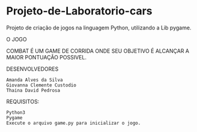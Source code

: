 # Projeto-de-Laboratorio-cars

Projeto de criação de jogos na linguagem Python, 
utilizando a Lib pygame. 


 O JOGO 

   COMBAT É UM GAME DE CORRIDA ONDE SEU OBJETIVO É 
   ALCANÇAR A MAIOR PONTUAÇÂO POSSIVEL. 



 DESENVOLVEDORES 

    Amanda Alves da Silva 
    Giovanna Clemente Custodio 
    Thaina David Pedrosa 

REQUISITOS: 

    Python3 
    Pygame 
    Execute o arquivo game.py para inicializar o jogo. 
